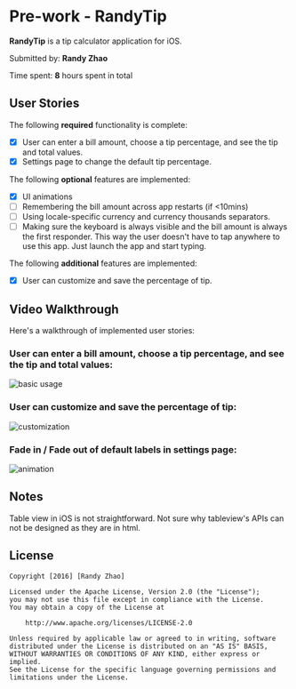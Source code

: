 # Pre-work - RandyTip

**RandyTip** is a tip calculator application for iOS.

Submitted by: **Randy Zhao**

Time spent: **8** hours spent in total

## User Stories

The following **required** functionality is complete:

* [x] User can enter a bill amount, choose a tip percentage, and see the tip and total values.
* [x] Settings page to change the default tip percentage.

The following **optional** features are implemented:
* [x] UI animations
* [ ] Remembering the bill amount across app restarts (if <10mins)
* [ ] Using locale-specific currency and currency thousands separators.
* [ ] Making sure the keyboard is always visible and the bill amount is always the first responder. This way the user doesn't have to tap anywhere to use this app. Just launch the app and start typing.

The following **additional** features are implemented:

- [x] User can customize and save the percentage of tip.

## Video Walkthrough 

Here's a walkthrough of implemented user stories:

### User can enter a bill amount, choose a tip percentage, and see the tip and total values:

![basic usage](http://i.imgur.com/bFekApc.gif?1)

### User can customize and save the percentage of tip:

![customization](http://i.imgur.com/gemVHlC.gif?1)

### Fade in / Fade out of default labels in settings page:

![animation](http://i.imgur.com/EtjCggg.gif?1)

## Notes

Table view in iOS is not straightforward. Not sure why tableview's APIs can not be designed as they are in html.

## License

    Copyright [2016] [Randy Zhao]

    Licensed under the Apache License, Version 2.0 (the "License");
    you may not use this file except in compliance with the License.
    You may obtain a copy of the License at

        http://www.apache.org/licenses/LICENSE-2.0

    Unless required by applicable law or agreed to in writing, software
    distributed under the License is distributed on an "AS IS" BASIS,
    WITHOUT WARRANTIES OR CONDITIONS OF ANY KIND, either express or implied.
    See the License for the specific language governing permissions and
    limitations under the License.
